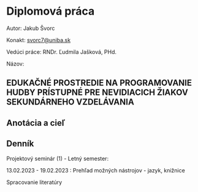 # Diplomová práca
Autor: Jakub Švorc



Konakt: svorc7@uniba.sk



Vedúci práce: RNDr. Ľudmila Jašková, PHd.

Názov:



EDUKAČNÉ PROSTREDIE NA PROGRAMOVANIE HUDBY PRÍSTUPNÉ PRE NEVIDIACICH ŽIAKOV SEKUNDÁRNEHO VZDELÁVANIA
---

Anotácia a cieľ
---

Denník
---
Projektový seminár (1) - Letný semester:


13.02.2023 - 19.02.2023 :
Prehľad možných nástrojov - jazyk, knižnice

Spracovanie literatúry
